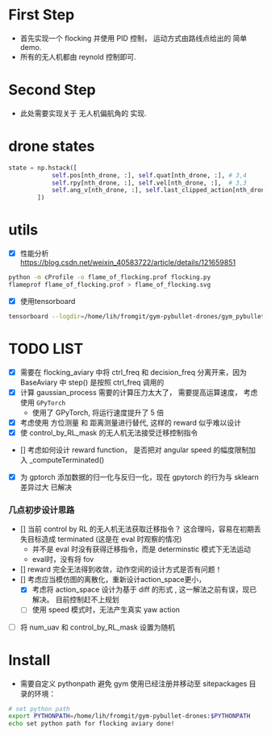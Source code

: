 # First Step

- 首先实现一个 flocking 并使用 PID 控制， 运动方式由路线点给出的 简单 demo.
- 所有的无人机都由 reynold 控制即可.

# Second Step

- 此处需要实现关于 无人机偏航角的 实现.

# drone states
```python
state = np.hstack([
            self.pos[nth_drone, :], self.quat[nth_drone, :], # 3,4
            self.rpy[nth_drone, :], self.vel[nth_drone, :],  # 3,3
            self.ang_v[nth_drone, :], self.last_clipped_action[nth_drone, :]
        ])
```
# utils

- [x] 性能分析 https://blog.csdn.net/weixin_40583722/article/details/121659851
```bash
python -m cProfile -o flame_of_flocking.prof flocking.py
flameprof flame_of_flocking.prof > flame_of_flocking.svg
```
- [x] 使用tensorboard
```bash
tensorboard --logdir=/home/lih/fromgit/gym-pybullet-drones/gym_pybullet_drones/src/results/
```
# TODO LIST

- [x] 需要在 flocking_aviary 中将 ctrl_freq 和 decision_freq 分离开来，因为 BaseAviary 中 step() 是按照 ctrl_freq 调用的
- [x] 计算 gaussian_process 需要的计算压力太大了， 需要提高运算速度， 考虑使用 `GPyTorch`
    - 使用了 GPyTorch, 将运行速度提升了 5 倍
- [x] 考虑使用 方位测量 和 距离测量进行替代, 这样的 reward 似乎难以设计
- [x] 使 control_by_RL_mask 的无人机无法接受迁移控制指令
- [] 考虑如何设计 reward function， 是否把对 angular speed 的幅度限制加入 _computeTerminated()
- [x] 为 gptorch 添加数据的归一化与反归一化，现在 gpytorch 的行为与 sklearn 差异过大 已解决

### 几点初步设计思路
- [] 当前 control by RL 的无人机无法获取迁移指令？ 这合理吗，容易在初期丢失目标造成 terminated (这是在 eval 时观察的情况)
  - 并不是 eval 时没有获得迁移指令，而是 determinstic 模式下无法运动
  - eval时，没有将 fov 
- [] reward 完全无法得到收敛，动作空间的设计方式是否有问题！
- [] 考虑应当模仿图的离散化，重新设计action_space更小，
  - [x] 考虑将 action_space 设计为基于 diff 的形式 ,  这一解法之前有误，现已解决。 目前控制赶不上规划
  - [ ] 使用 speed 模式时，无法产生真实 yaw action

- [ ] 将 num_uav 和 control_by_RL_mask 设置为随机

# Install
- 需要自定义 pythonpath 避免 gym 使用已经注册并移动至 sitepackages 目录的环境：
```bash
# set python path
export PYTHONPATH=/home/lih/fromgit/gym-pybullet-drones:$PYTHONPATH
echo set python path for flocking aviary done!

```
